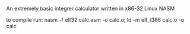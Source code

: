 An extremely basic integrer calculator written in x86-32 Linux NASM

to compile run:  nasm -f elf32 calc.asm -o calc.o; ld -m elf_i386 calc.o -o calc
